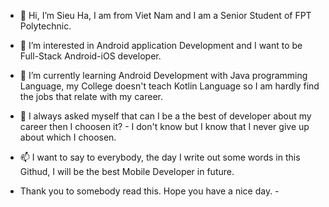 - 👋 Hi, I’m Sieu Ha, I am from Viet Nam and I am a Senior Student of FPT Polytechnic.
- 👀 I’m interested in Android application Development and I want to be Full-Stack Android-iOS developer.
- 🌱 I’m currently learning Android Development with Java programming Language, my College doesn't teach Kotlin Language so I am hardly find the jobs that relate with my career.
- 💞️ I always asked myself that can I be a the best of developer about my career then I choosen it? - I don't know but I know that I never give up about which I choosen.
- 📫 I want to say to everybody, the day I write out some words in this Githud, I will be the best Mobile Developer in future. 


- Thank you to somebody read this. Hope you have a nice day. - 


